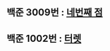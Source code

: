 ## 백준 3009번 : [네번째 점](https://www.acmicpc.net/problem/3009)
## 백준 1002번 : [터렛](https://www.acmicpc.net/problem/1002)
